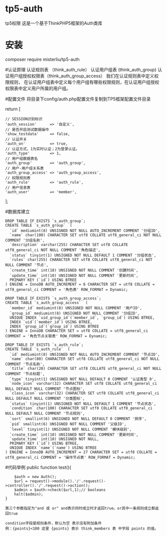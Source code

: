 # tp5-auth
tp5权限
这是一个基于ThinkPHP5框架的Auth类库

# 安装
composer require misterliu/tp5-auth

#认证原理
认证规则表 （think_auth_rule）
认证用户组表 (think_auth_group)
认证用户组授权权限表（think_auth_group_access）
我们在认证规则表中定义权限规则， 在认证用户组表中定义每个用户组有哪些权限规则，在认证用户组授权权限表中定义用户所属的用户组。

#配置文件
将目录下config/auth.php配置文件复制到TP5框架配置文件目录

return [
	
	// SESSION识别标识
	'auth_session'      => '自定义',   
	// 是否开启测试数据操作           	
	'show_testdata'     => false,                      	
	// 认证开关
	'auth_on'           => true,           
	// 认证方式，1为实时认证；2为登录认证。           					
	'auth_type'         => 1,    
	// 用户组数据表名                     					
	'auth_group'        => 'auth_group',   
	// 用户-用户组关系表     				    
	'auth_group_access' => 'auth_group_access', 	
	// 权限规则表				
	'auth_rule'         => 'auth_rule',        
	// 用户信息表 					
	'auth_user'         => 'member',             					
];

#数据库建立

>
	DROP TABLE IF EXISTS `s_auth_group`;
    CREATE TABLE `s_auth_group`  (
      `id` mediumint(8) UNSIGNED NOT NULL AUTO_INCREMENT COMMENT '分组ID',
      `name` char(100) CHARACTER SET utf8 COLLATE utf8_general_ci NOT NULL COMMENT '分组名称',
      `description` varchar(255) CHARACTER SET utf8 COLLATE utf8_general_ci NOT NULL COMMENT '角色描述',
      `status` tinyint(1) UNSIGNED NOT NULL DEFAULT 1 COMMENT '分组状态',
      `rules` char(255) CHARACTER SET utf8 COLLATE utf8_general_ci NOT NULL COMMENT '节点',
      `create_time` int(10) UNSIGNED NOT NULL COMMENT '创建时间',
      `update_time` int(10) UNSIGNED NOT NULL COMMENT '更新时间',
      PRIMARY KEY (`id`) USING BTREE
    ) ENGINE = InnoDB AUTO_INCREMENT = 6 CHARACTER SET = utf8 COLLATE = utf8_general_ci COMMENT = '角色表' ROW_FORMAT = Dynamic;
    
    DROP TABLE IF EXISTS `s_auth_group_access`;
    CREATE TABLE `s_auth_group_access`  (
      `member_id` mediumint(8) UNSIGNED NOT NULL COMMENT '用户ID',
      `group_id` mediumint(8) UNSIGNED NOT NULL COMMENT '分组ID',
      UNIQUE INDEX `uid_group_id`(`member_id`, `group_id`) USING BTREE,
      INDEX `uid`(`member_id`) USING BTREE,
      INDEX `group_id`(`group_id`) USING BTREE
    ) ENGINE = InnoDB CHARACTER SET = utf8 COLLATE = utf8_general_ci COMMENT = '角色节点关联表' ROW_FORMAT = Dynamic;
    
    DROP TABLE IF EXISTS `s_auth_rule`;
    CREATE TABLE `s_auth_rule`  (
      `id` mediumint(8) UNSIGNED NOT NULL AUTO_INCREMENT COMMENT '节点ID',
      `name` char(80) CHARACTER SET utf8 COLLATE utf8_general_ci NOT NULL COMMENT '节点名称',
      `title` char(20) CHARACTER SET utf8 COLLATE utf8_general_ci NOT NULL COMMENT '节点标题',
      `type` tinyint(1) UNSIGNED NOT NULL DEFAULT 0 COMMENT '认证类型 0',
      `node_icon` varchar(32) CHARACTER SET utf8 COLLATE utf8_general_ci NULL DEFAULT NULL COMMENT '节点图标',
      `class_icon` varchar(32) CHARACTER SET utf8 COLLATE utf8_general_ci NULL DEFAULT NULL COMMENT '分类图标',
      `status` tinyint(1) UNSIGNED NOT NULL DEFAULT 1 COMMENT '节点状态',
      `condition` char(100) CHARACTER SET utf8 COLLATE utf8_general_ci NULL DEFAULT NULL COMMENT '节点规则',
      `sort` smallint(6) UNSIGNED NOT NULL DEFAULT 0 COMMENT '排序',
      `pid` smallint(6) UNSIGNED NOT NULL COMMENT '父级ID',
      `level` tinyint(1) UNSIGNED NOT NULL COMMENT '模块级别',
      `create_time` int(10) UNSIGNED NOT NULL COMMENT '更新时间',
      `update_time` int(10) UNSIGNED NOT NULL,
      PRIMARY KEY (`id`) USING BTREE,
      UNIQUE INDEX `name`(`name`) USING BTREE
    ) ENGINE = InnoDB AUTO_INCREMENT = 27 CHARACTER SET = utf8 COLLATE = utf8_general_ci COMMENT = '操作节点表' ROW_FORMAT = Dynamic;
    
#代码举例
    public function test(){

        $auth = new Auth();
        $url = request()->module().'/'.request()->controller().'/'.request()->action();
        $admin = $auth->check($url,1);// booleans
        halt($admin);
    }           					
    
    第三个参数指定为"and 或 or" and表示同时成立时才返回true。or其中一条规则成立都返回true
    
    condition字段是规则条件，默认为空 表示没有附加条件
    例：{points}<100 这里 {points} 表示 think_members 表 中字段 points 的值。


